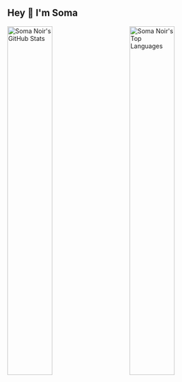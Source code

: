 ## Hey 👋 I'm Soma

<!--
**somanoir/somanoir** is a ✨ _special_ ✨ repository because its `README.md` (this file) appears on your GitHub profile.

Here are some ideas to get you started:

- 🔭 I’m currently working on ...
- 🌱 I’m currently learning ...
- 👯 I’m looking to collaborate on ...
- 🤔 I’m looking for help with ...
- 💬 Ask me about ...
- 📫 How to reach me: ...
- 😄 Pronouns: ...
- ⚡ Fun fact: ...
-->

<img alt="Soma Noir's GitHub Stats" align="left" width="45%" src="https://github-readme-stats-delta-seven.vercel.app/api?username=somanoir&theme=panda&bg_color=00000000&hide=issues,contribs&show=prs_merged&show_icons=true&hide_rank=true&include_all_commits=true" />
<img alt="Soma Noir's Top Languages" align="right" width="45%" src="https://github-readme-stats-delta-seven.vercel.app/api/top-langs/??username=somanoir&theme=panda&bg_color=00000000&layout=compact" />

